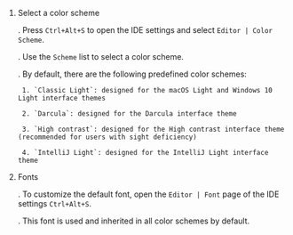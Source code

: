 1. Select a color scheme
    
    . Press `Ctrl+Alt+S` to open the IDE settings and select `Editor | Color Scheme`.
    
    . Use the `Scheme` list to select a color scheme.

    . By default, there are the following predefined color schemes:
        
        1. `Classic Light`: designed for the macOS Light and Windows 10 Light interface themes

        2. `Darcula`: designed for the Darcula interface theme

        3. `High contrast`: designed for the High contrast interface theme (recommended for users with sight deficiency)

        4. `IntelliJ Light`: designed for the IntelliJ Light interface theme
2. Fonts

   . To customize the default font, open the `Editor | Font` page of the IDE settings `Ctrl+Alt+S`. 

   . This font is used and inherited in all color schemes by default. 

   